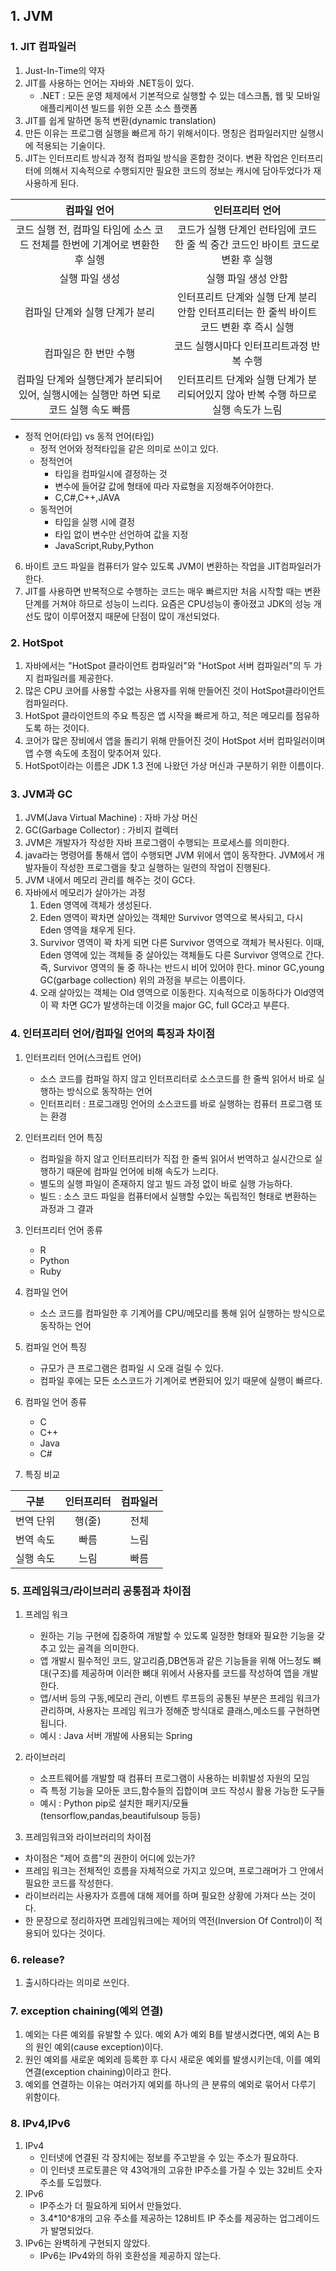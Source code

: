 ## 1. JVM
### 1. JIT 컴파일러
1. Just-In-Time의 약자
2. JIT를 사용하는 언어는 자바와 .NET등이 있다. 
    - .NET : 모든 운영 체제에서 기본적으로 실행할 수 있는 데스크톱, 웹 및 모바일 애플리케이션 빌드를 위한 오픈 소스 플랫폼
3. JIT를 쉽게 말하면 동적 변환(dynamic translation)
4. 만든 이유는 프로그램 실행을 빠르게 하기 위해서이다. 명칭은 컴파일러지만 실행시에 적용되는 기술이다.
5. JIT는 인터프리트 방식과 정적 컴파일 방식을 혼합한 것이다. 변환 작업은 인터프리터에 의해서 지속적으로 수행되지만 필요한 코드의 정보는 캐시에 담아두었다가 재사용하게 된다.

|컴파일 언어|인터프리터 언어|
|:------:|:---------:|
|코드 실행 전, 컴파일 타임에 소스 코드 전체를 한번에 기계어로 변환한 후 실헹|코드가 실행 단계인 런타임에 코드 한  줄 씩  중간 코드인 바이트 코드로 변환 후 실행|
|실행 파일 생성|실행 파일 생성 안함|
|컴파일 단계와 실행 단계가 분리|인터프리트 단계와 실행 단계 분리 안함 인터프리터는 한 줄씩 바이트코드 변환 후 즉시 실행|
|컴파일은 한 번만 수행|코드 실행시마다 인터프리트과정 반복 수행|
|컴파일 단계와 실행단계가 분리되어 있어, 실행시에는 실행만 하면 되로 코드 실행 속도 빠름 | 인터프리트 단계와 실행 단계가 분리되어있지 않아 반복 수행 하므로 실행 속도가 느림|

- 정적 언어(타입) vs 동적 언어(타입)
    - 정적 언어와 정적타입을 같은 의미로 쓰이고 있다.
    - 정적언어
        - 타입을 컴파일시에 결정하는 것
        - 변수에 들어갈 값에 형태에 따라 자료형을 지정해주어야한다.
        - C,C#,C++,JAVA
    - 동적언어
        - 타입을 실행 시에 결정
        - 타입 없이 변수만 선언하여 값을 지정
        - JavaScript,Ruby,Python
6. 바이트 코드 파일을 컴퓨터가 알수 있도록 JVM이 변환하는 작업을 JIT컴파일러가 한다. 
7. JIT를 사용하면 반복적으로 수행하는 코드는 매우 빠르지만 처음 시작할 때는 변환 단계를 거쳐야 하므로 성능이 느리다. 요즘은 CPU성능이 좋아졌고 JDK의 성능 개선도 많이 이루어졌지 때문에 단점이 많이 개선되었다.

### 2. HotSpot
1. 자바에서는 "HotSpot 클라이언트 컴파일러"와 "HotSpot 서버 컴파일러"의 두 가지 컴파일러를 제공한다.
2. 많은 CPU 코어를 사용할 수없는 사용자를 위해 만들어진 것이 HotSpot클라이언트 컴파일러다.
3.  HotSpot 클라이언트의 주요 특징은 앱 시작을 빠르게 하고, 적은 메모리를 점유하도록 하는 것이다.
4. 코어가 많은 장비에서 앱을 돌리기 위해 만들어진 것이 HotSpot 서버 컴파일러이며 앱 수행 속도에 초점이 맞추어져 있다.
5. HotSpot이라는 이름은 JDK 1.3 전에 나왔던 가상 머신과 구분하기 위한 이름이다.

### 3. JVM과 GC
1. JVM(Java Virtual Machine) : 자바 가상 머신
2. GC(Garbage Collector) : 가비지 컬렉터
3. JVM은 개발자가 작성한 자바 프로그램이 수행되는 프로세스를 의미한다.
4. java라는 명령어를 통해서 앱이 수행되면 JVM 위에서 앱이 동작한다. JVM에서 개발자들이 작성한 프로그램을 찾고 실행하는 일련의 작업이 진행된다.
5. JVM 내에서 메모리 관리를 해주는 것이 GC다.
6. 자바에서 메모리가 살아가는 과정
    1. Eden 영역에 객체가 생성된다.
    2. Eden 영역이 꽉차면 살아있는 객체만 Survivor 영역으로 복사되고, 다시 Eden 영역을 채우게 된다.
    3. Survivor 영역이 꽉 차게 되면 다른 Survivor 영역으로 객체가 복사된다. 이때, Eden 영역에 있는 객체들 중 살아있는 객체들도 다른 Survivor 영역으로 간다. 즉, Survivor 영역의 둘 중 하나는 반드시 비어 있어야 한다. minor GC,young GC(garbage collection) 위의 과정을 부르는 이름이다.
    4. 오래 살아있는 객체는 Old 영역으로 이동한다. 지속적으로 이동하다가 Old영역이 꽉 차면 GC가 발생하는데 이것을 major GC, full GC라고 부른다.

### 4. 인터프리터 언어/컴파일 언어의 특징과 차이점
1. 인터프리터 언어(스크립트 언어) 
    - 소스 코드를 컴파일 하지 않고 인터프리터로 소스코드를 한 줄씩 읽어서 바로 실행하는 방식으로 동작하는 언어
    - 인터프리터 : 프로그래밍 언어의 소스코드를 바로 실행하는 컴퓨터 프로그램 또는 환경
2. 인터프리터 언어 특징
    - 컴파일을 하지 않고 인터프리터가 직접 한 줄씩 읽어서 번역하고 실시간으로 실행하기 때문에 컴파일 언어에 비해 속도가 느리다.
    - 별도의 실행 파일이 존재하지 않고 빌드 과정 없이 바로 실행 가능하다.
    - 빌드 : 소스 코드 파일을 컴퓨터에서 실행할 수있는 독립적인 형태로 변환하는 과정과 그 결과
3. 인터프리터 언어 종류
    - R
    - Python
    - Ruby
4. 컴파일 언어
    - 소스 코드를 컴파일한 후 기계어를 CPU/메모리를 통해 읽어 실행하는 방식으로 동작하는 언어
5. 컴파일 언어 특징
    - 규모가 큰 프로그램은 컴파일 시 오래 걸릴 수 있다.
    - 컴파일 후에는 모든 소스코드가 기계어로 변환되어 있기 때문에 실행이 빠르다.
6. 컴파일 언어 종류
    - C
    - C++
    - Java
    - C#

7. 특징 비교

|구분|인터프리터|컴파일러|
|:-:|:-----:|:----:|
|번역 단위|행(줄)|전체|
|번역 속도|빠름|느림|
|실행 속도|느림|빠름|

### 5. 프레임워크/라이브러리 공통점과 차이점
1. 프레임 워크
    - 원하는 기능 구현에 집중하여 개발할 수 있도록 일정한 형태와 필요한 기능을 갖추고 있는 골격을 의미한다.
    - 앱 개발시 필수적인 코드, 알고리즘,DB연동과 같은 기능들을 위해 어느정도 뼈대(구조)를 제공하며 이러한 뼈대 위에서 사용자를 코드를 작성하여 앱을 개발한다.
    - 앱/서버 등의 구동,메모리 관리, 이벤트 루프등의 공통된 부분은 프레임 워크가 관리하며, 사용자는 프레임 워크가 정해준 방식대로 클래스,메소드를 구현하면 됩니다.
    - 예시 : Java 서버 개발에 사용되는 Spring

2. 라이브러리
    - 소프트웨어를 개발할 때 컴퓨터 프로그램이 사용하는 비휘발성 자원의 모임
    - 즉 특정 기능을 모아둔 코드,함수들의 집합이며 코드 작성시 활용 가능한 도구들
    - 예시 : Python pip로 설치한 패키지/모듈(tensorflow,pandas,beautifulsoup 등등)

3. 프레임워크와 라이브러리의 차이점
- 차이점은 "제어 흐름"의 권한이 어디에 있는가?
- 프레임 워크는 전체적인 흐름을 자체적으로 가지고 있으며, 프로그래머가 그 안에서 필요한 코드를 작성한다.
- 라이브러리는 사용자가 흐름에 대해 제어를 하며 필요한 상황에 가져다 쓰는 것이다.
- 한 문장으로 정리하자면 프레임워크에는 제어의 역전(Inversion Of Control)이 적용되어 있다는 것이다.

### 6. release?
1. 출시하다라는 의미로 쓰인다.

### 7. exception chaining(예외 연결)
1. 예외는 다른 예외를 유발할 수 있다. 예외 A가 예외 B를 발생시켰다면, 예외 A는 B의 원인 예외(cause exception)이다.
2. 원인 예외를 새로운 예외레 등록한 후 다시 새로운 예외를 발생시키는데, 이를 예외 연결(exception chaining)이라고 한다.
3.  예외를 연결하는 이유는 여러가지 예외를 하나의 큰 분류의 예외로 묶어서 다루기 위함이다.

### 8. IPv4,IPv6
1. IPv4 
    - 인터넷에 연결된 각 장치에는 정보를 주고받을 수 있는 주소가 필요하다.
    - 이 인터넷 프로토콜은 약 43억개의 고유한 IP주소를 가질 수 있는 32비트 숫자 주소를 도입했다.
2. IPv6
    - IP주소가 더 필요하게 되어서 만들었다.
    - 3.4*10^8개의 고유 주소를 제공하는 128비트 IP 주소를 제공하는 업그레이드가 발명되었다.
3. IPv6는 완벽하게 구현되지 않았다.
    - IPv6는 IPv4와의 하위 호환성을 제공하지 않는다.


